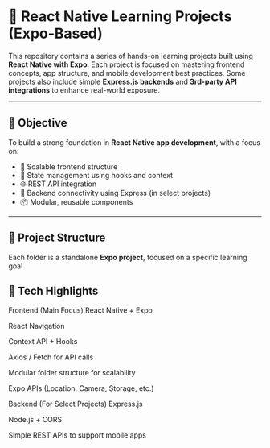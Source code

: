 # 📱 React Native Learning Projects (Expo-Based)

This repository contains a series of hands-on learning projects built using **React Native with Expo**. Each project is focused on mastering frontend concepts, app structure, and mobile development best practices. Some projects also include simple **Express.js backends** and **3rd-party API integrations** to enhance real-world exposure.

---

## 🎯 Objective

To build a strong foundation in **React Native app development**, with a focus on:

- 🧱 Scalable frontend structure
- 🔄 State management using hooks and context
- 🌐 REST API integration
- 📡 Backend connectivity using Express (in select projects)
- 📦 Modular, reusable components

---

## 📂 Project Structure

Each folder is a standalone **Expo project**, focused on a specific learning goal

## 🧠 Tech Highlights
Frontend (Main Focus)
React Native + Expo

React Navigation

Context API + Hooks

Axios / Fetch for API calls

Modular folder structure for scalability

Expo APIs (Location, Camera, Storage, etc.)

Backend (For Select Projects)
Express.js

Node.js + CORS

Simple REST APIs to support mobile apps

